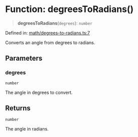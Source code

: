 # Function: degreesToRadians()

> **degreesToRadians**(`degrees`): `number`

Defined in: [math/degrees-to-radians.ts:7](https://github.com/Forge-Game-Engine/Forge/blob/4b66b21759bd3ab3aaf4c62b3e957c1bb43b7b58/src/math/degrees-to-radians.ts#L7)

Converts an angle from degrees to radians.

## Parameters

### degrees

`number`

The angle in degrees to convert.

## Returns

`number`

The angle in radians.
